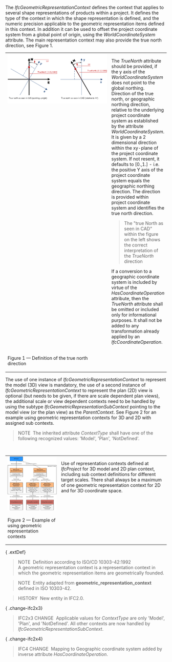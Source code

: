 ﻿The _IfcGeometricRepresentationContext_ defines the context that applies to several shape representations of products within a project. It defines the type of the context in which the shape representation is defined, and the numeric precision applicable to the geometric representation items defined in this context. In addition it can be used to offset the project coordinate system from a global point of origin, using the _WorldCoordinateSystem_ attribute. The main representation context may also provide the true north direction, see Figure 1.

<table border="0" summary="true north">
 <tr>
  <td width="505" valign="top">
   <img src="../../../../../../figures/ifcgeometricrepresentationcontext_truenorth.png" alt="TrueNorth" border="0">
  </td>
  <td valign="top">
   <p class="small">
    The <em>TrueNorth</em> attribute should be provided, if the y axis of the <em>WorldCoordinateSystem</em> does not point to the global northing. Direction of the true north, or geographic northing direction, relative to the underlying project coordinate system as established by the attribute <em>WorldCoordinateSystem</em>. It is given by a 2 dimensional direction within the xy-plane of the project coordinate system. If not resent, it defaults to [0.,1.] - i.e. the positive Y axis of the project coordinate system equals the geographic northing direction. The direction is provided within project coordinate system and identifies the true north direction.</p>
   <blockquote class="example">
    The "true North as seen in CAD" within the figure on the left shows the correct interpretation of the <em>TrueNorth</em> direction
   </blockquote>
   <p class="small">
    If a conversion to a geographic coordinate system is included by virtue of the <em>HasCoordinateOperation</em> attribute, then the <em>TrueNorth</em> attribute shall be omitted or included only for informational purposes. It shall not be added to any transformation already applied by an <em>IfcCoordinateOperation</em>.</p>
  </td>
 </tr>
 <tr>
  <td><p class="figure">Figure 1 &mdash; Definition of the true north direction</p>
  </td>
  <td>&nbsp;</td>
 </tr>   
</table>

The use of one instance of _IfcGeometricRepresentationContext_ to represent the model (3D) view is mandatory, the use of a second instance of _IfcGeometricRepresentationContext_ to represent the plan (2D) view is optional (but needs to be given, if there are scale dependent plan views), the additional scale or view dependent contexts need to be handled by using the subtype _IfcGeometricRepresentationSubContext_ pointing to the model view (or the plan view) as the _ParentContext_. See Figure 2 for an example using geometric representation contexts for 3D and 2D with assigned sub contexts.

> NOTE&nbsp; The inherited attribute _ContextType_ shall have one of the following recognized values: 'Model', 'Plan', 'NotDefined'.

&nbsp;

<table summary="figure" border="0">
 <tr>
  <td valign="top">
    <img src="../../../../../../figures/ifcgeometricrepresentationcontext_layout.png" alt="representation context" border="">
  </td>
  <td valign="top">
   <p class="small">Use of representation contexts defined at <em>IfcProject</em> for 3D model and 2D plan context,
   including sub context definitions for different target scales. There shall always be a maximum of one geometric representation context for 2D and for 3D coordinate space.</p>
  </td>
 </tr>
 <tr>
  <td><p class="figure">Figure 2 &mdash; Example of using geometric representation contexts</p>
  </td>
  <td>&nbsp;</td>
 </tr>    
</table>

{ .extDef}
> NOTE&nbsp; Definition according to ISO/CD 10303-42:1992  
> A geometric representation context is a representation context in which the geometric representation items are geometrically founded.

> NOTE&nbsp; Entity adapted from **geometric_representation_context** defined in ISO 10303-42.

> HISTORY&nbsp; New entity in IFC2.0.

{ .change-ifc2x3}
> IFC2x3 CHANGE&nbsp; Applicable values for _ContextType_ are only 'Model', 'Plan', and 'NotDefined'. All other contexts are now handled by _IfcGeometricRepresentationSubContext_.

{ .change-ifc2x4}
> IFC4 CHANGE&nbsp; Mapping to Geographic coordinate system added by inverse attribute _HasCoordinateOperation_.